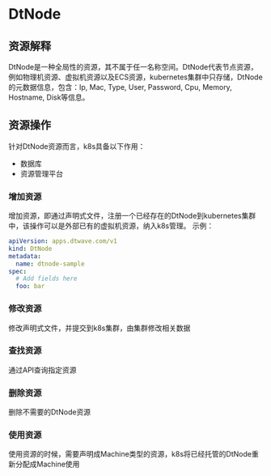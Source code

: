 # DtNode

## 资源解释

DtNode是一种全局性的资源，其不属于任一名称空间。DtNode代表节点资源，例如物理机资源、虚拟机资源以及ECS资源，kubernetes集群中只存储，DtNode的元数据信息，包含：Ip, Mac, Type, User, Password, Cpu, Memory, Hostname, Disk等信息。

## 资源操作

针对DtNode资源而言，k8s具备以下作用：

* 数据库
* 资源管理平台

### 增加资源

增加资源，即通过声明式文件，注册一个已经存在的DtNode到kubernetes集群中，该操作可以是外部已有的虚拟机资源，纳入k8s管理。
示例：
```yaml 
apiVersion: apps.dtwave.com/v1
kind: DtNode
metadata:
  name: dtnode-sample
spec:
  # Add fields here
  foo: bar
```

### 修改资源

修改声明式文件，并提交到k8s集群，由集群修改相关数据

### 查找资源

通过API查询指定资源

### 删除资源

删除不需要的DtNode资源

### 使用资源

使用资源的时候，需要声明成Machine类型的资源，k8s将已经托管的DtNode重新分配成Machine使用